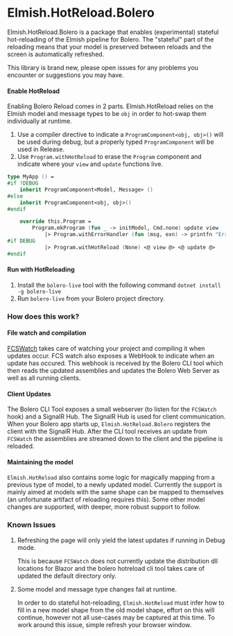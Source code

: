 # Elmish.HotReload.Bolero

Elmish.HotReload.Bolero is a package that enables (experimental) stateful hot-reloading of the Elmish pipeline for Bolero. 
The "stateful" part of the reloading means that your model is preserved between reloads and the screen is automatically 
refreshed. 

This library is brand new, please open issues for any problems you encounter or suggestions you may have. 

#### Enable HotReload 

Enabling Bolero Reload comes in 2 parts. Elmish.HotReload relies on the Elmish model and message types to be `obj` in 
order to hot-swap them individually at runtime.

1. Use a compiler directive to indicate a `ProgramComponent<obj, obj>()` will be used during debug, but a properly typed `ProgramComponent` will be used in Release.
2. Use `Program.withHotReload` to erase the `Program` component and indicate where your `view` and `update` functions live. 

 
```fsharp
type MyApp () =
#if !DEBUG
    inherit ProgramComponent<Model, Message> ()
#else
    inherit ProgramComponent<obj, obj>()
#endif

    override this.Program =
        Program.mkProgram (fun _ -> initModel, Cmd.none) update view
            |> Program.withErrorHandler (fun (msg, exn) -> printfn "Error: %s\n\n%A" msg exn)
#if DEBUG
            |> Program.withHotReload (None) <@ view @> <@ update @>
#endif

```

#### Run with HotReloading

1. Install the `bolero-live` tool with the following command `dotnet install -g bolero-live`
2. Run `bolero-live` from your Bolero project directory. 

### How does this work?

#### File watch and compilation 

[FCSWatch](https://github.com/humhei/FCSWatch) takes care of watching your project and compiling it when updates occur. 
FCS watch also exposes a WebHook to indicate when an update has occured. This webhook is received by the Bolero CLI tool
which then reads the updated assemblies and updates the Bolero Web Server as well as all running clients.

#### Client Updates

The Bolero CLI Tool exposes a small webserver (to listen for the `FCSWatch` hook) and a SignalR Hub. The SignalR Hub is 
used for client communication. When your Bolero app starts up, `Elmish.HotReload.Bolero` registers the client with the 
SignalR Hub. After the CLI tool receives an update from `FCSWatch` the assemblies are streamed down to the client and 
the pipeline is reloaded.

#### Maintaining the model

`Elmish.HotReload` also contains some logic for magically mapping from a previous type of model, to a newly updated 
model. Currently the support is mainly aimed at models with the same shape can be mapped to themselves (an unfortunate 
artifact of reloading requires this). Some other model changes are supported, with deeper, more robust support to follow. 

### Known Issues

1. Refreshing the page will only yield the latest updates if running in Debug mode. 

    This is because `FCSWatch` does not currently update the distribution dll locations for Blazor and the bolero hotreload cli tool takes care of updated the default directory only.

2. Some model and message type changes fail at runtime.
    
    In order to do stateful hot-reloading, `Elmish.HotReload` must infer how to fill in a new model shape from the old model shape, effort on this will continue, however not all use-cases may be captured at this time. 
    To work around this issue, simple refresh your browser window. 
    
